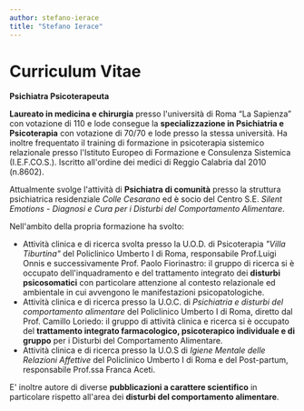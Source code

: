 ```yaml
---
author: stefano-ierace
title: "Stefano Ierace"
---
```

# Curriculum Vitae

**Psichiatra Psicoterapeuta**

**Laureato in medicina e chirurgia** presso l'università di Roma  “La Sapienza” con votazione di 110 e lode consegue la **specializzazione in Psichiatria e Psicoterapia** con votazione di 70/70 e lode  presso la stessa università. Ha inoltre frequentato il training di formazione in psicoterapia sistemico relazionale presso l'Istituto Europeo di Formazione e Consulenza Sistemica (I.E.F.CO.S.).
Iscritto all'ordine dei medici di Reggio Calabria dal 2010 (n.8602).

Attualmente svolge l'attività di **Psichiatra di comunità** presso la struttura psichiatrica residenziale *Colle Cesarano* ed è socio del Centro S.E. *Silent Emotions - Diagnosi e Cura per i Disturbi del Comportamento Alimentare*.


Nell'ambito della propria formazione ha svolto:

- Attività clinica e di ricerca svolta presso la U.O.D. di Psicoterapia *"Villa Tiburtina"* del Policlinico Umberto I di Roma, responsabile Prof.Luigi Onnis e successivamente Prof. Paolo Fiorinastro: il gruppo di ricerca si è  occupato dell'inquadramento e del trattamento integrato dei **disturbi psicosomatici** con particolare attenzione al contesto relazionale ed ambientale in cui avvengono le manifestazioni psicopatologiche.
- Attività clinica e di ricerca presso la U.O.C. di *Psichiatria e disturbi del comportamento alimentare* del Policlinico Umberto I di Roma, diretto dal Prof. Camillo Loriedo: il gruppo di attività clinica e ricerca si è occupato del **trattamento integrato farmacologico, psicoterapico individuale e di gruppo** per i Disturbi del Comportamento Alimentare.
- Attività clinica e di ricerca presso la U.O.S di *Igiene Mentale delle Relazioni Affettive* del Policlinico Umberto I di Roma e del Post-partum, responsabile Prof.ssa Franca Aceti.
 
E' inoltre autore di diverse **pubblicazioni a carattere scientifico** in particolare rispetto all'area dei **disturbi del comportamento alimentare**.
